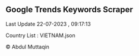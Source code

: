

## Google Trends Keywords Scraper 
 
Last Update 22-07-2023 , 09:17:13

Country List :
VIETNAM.json



© Abdul Muttaqin 
